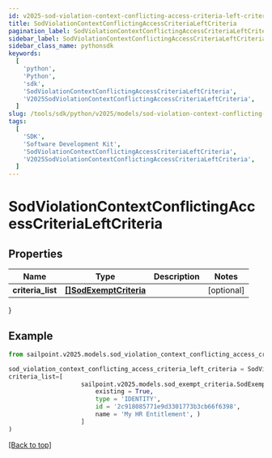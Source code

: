 ```yaml
---
id: v2025-sod-violation-context-conflicting-access-criteria-left-criteria
title: SodViolationContextConflictingAccessCriteriaLeftCriteria
pagination_label: SodViolationContextConflictingAccessCriteriaLeftCriteria
sidebar_label: SodViolationContextConflictingAccessCriteriaLeftCriteria
sidebar_class_name: pythonsdk
keywords:
  [
    'python',
    'Python',
    'sdk',
    'SodViolationContextConflictingAccessCriteriaLeftCriteria',
    'V2025SodViolationContextConflictingAccessCriteriaLeftCriteria',
  ]
slug: /tools/sdk/python/v2025/models/sod-violation-context-conflicting-access-criteria-left-criteria
tags:
  [
    'SDK',
    'Software Development Kit',
    'SodViolationContextConflictingAccessCriteriaLeftCriteria',
    'V2025SodViolationContextConflictingAccessCriteriaLeftCriteria',
  ]
---
```


# SodViolationContextConflictingAccessCriteriaLeftCriteria

## Properties

| Name | Type | Description | Notes |
| --- | --- | --- | --- |
| **criteria_list** | [**[]SodExemptCriteria**](sod-exempt-criteria) |  | [optional] |

}

## Example

```python
from sailpoint.v2025.models.sod_violation_context_conflicting_access_criteria_left_criteria import SodViolationContextConflictingAccessCriteriaLeftCriteria

sod_violation_context_conflicting_access_criteria_left_criteria = SodViolationContextConflictingAccessCriteriaLeftCriteria(
criteria_list=[
                    sailpoint.v2025.models.sod_exempt_criteria.SodExemptCriteria(
                        existing = True,
                        type = 'IDENTITY',
                        id = '2c918085771e9d3301773b3cb66f6398',
                        name = 'My HR Entitlement', )
                    ]
)

```

[[Back to top]](#)
